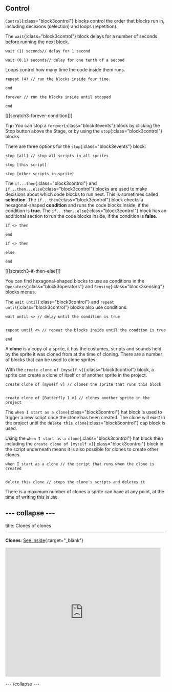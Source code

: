 ## Control

`Control`{:class="block3control"} blocks control the order that blocks run in, including decisions (selection) and loops (repetition).


The `wait`{:class="block3control"} block delays for a number of seconds before running the next block.

```blocks3
wait (1) seconds// delay for 1 second

wait (0.1) seconds// delay for one tenth of a second
```

Loops control how many time the code inside them runs.

```blocks3
repeat (4) // run the blocks inside four time

end
```

```blocks3
forever // run the blocks inside until stopped

end
```

[[[scratch3-forever-condition]]]

**Tip:** You can stop a `forever`{:class="block3events"} block by clicking the Stop button above the Stage, or by using the `stop`{:class="block3control"} blocks. 

There are three options for the `stop`{:class="block3events"} block:

```blocks3
stop [all] // stop all scripts in all sprites

stop [this script]

stop [other scripts in sprite]
```

The `if...then`{:class="block3control"} and `if...then...else`{:class="block3control"} blocks are used to make decisions about which code blocks to run next. This is sometimes called **selection**. The `if...then`{:class="block3control"} block checks a hexagonal-shaped **condition** and runs the code blocks inside, if the condition is **true**. The `if...then..else`{:class="block3control"} block has an additional section to run the code blocks inside, if the condition is **false**.

```blocks3
if <> then

end

if <> then

else

end
```

[[[scratch3-if-then-else]]]

You can find hexagonal-shaped blocks to use as conditions in the `Operators`{:class="block3operators"} and `Sensing`{:class="block3sensing"} blocks menus.

The `wait until`{:class="block3control"} and `repeat until`{:class="block3control"} blocks also use conditions:

```blocks3
wait until <> // delay until the condition is true


repeat until <> // repeat the blocks inside until the condtion is true

end
```

A **clone** is a copy of a sprite, it has the costumes, scripts and sounds held by the sprite it was cloned from at the time of cloning. There are a number of blocks that can be used to clone sprites. 

With the `create clone of [myself v]`{:class="block3control"} block, a sprite can create a clone of itself or of another sprite in the project. 

```blocks3
create clone of [myself v] // clones the sprite that runs this block


create clone of [Butterfly 1 v] // clones another sprite in the project
```

The `when I start as a clone`{:class="block3control"} hat block is used to trigger a new script once the clone has been created. The clone will exist in the project until the `delete this clone`{:class="block3control"} cap block is used. 

Using the `when I start as a clone`{:class="block3control"} hat block then including the `create clone of [myself v]`{:class="block3control"} block in the script underneath means it is also possible for clones to create other clones. 

```blocks3
when I start as a clone // the script that runs when the clone is created


delete this clone // stops the clone's scripts and deletes it
```

There is a maximum number of clones a sprite can have at any point, at the time of writing this is `300`. 

--- collapse ---
---

title: Clones of clones

---

**Clones**: [See inside](https://scratch.mit.edu/projects/567544298/editor){:target="_blank"}

<div class="scratch-preview">
  <iframe src="https://scratch.mit.edu/projects/567544298/embed" allowtransparency="true" width="485" height="402" frameborder="0" scrolling="no" allowfullscreen></iframe>
</div>

--- /collapse ---


